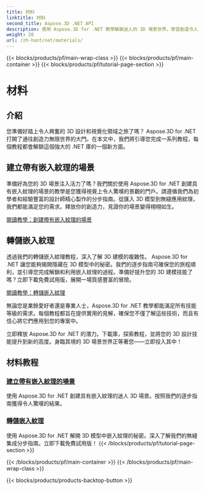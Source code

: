 ```yaml
---
title: 材料
linktitle: 材料
second_title: Aspose.3D .NET API
description: 使用 Aspose.3D for .NET 教學解鎖迷人的 3D 場景世界。學習創造令人驚嘆的場景並輕鬆探索嵌入的紋理。
weight: 28
url: /zh-hant/net/materials/
---
```


{{< blocks/products/pf/main-wrap-class >}}
{{< blocks/products/pf/main-container >}}
{{< blocks/products/pf/tutorial-page-section >}}

# 材料

## 介紹

您準備好踏上令人興奮的 3D 設計和視覺化領域之旅了嗎？ Aspose.3D for .NET 打開了通往創造力無限世界的大門。在本文中，我們將引導您完成一系列教程，每個教程都會解鎖這個強大的 .NET 庫的一個新方面。

## 建立帶有嵌入紋理的場景

準備好為您的 3D 場景注入活力了嗎？我們關於使用 Aspose.3D for .NET 創建具有嵌入紋理的場景的教學是您獲得視覺上令人驚嘆的景觀的門戶。請遵循我們為初學者和經驗豐富的設計師精心製作的分步指南。從匯入 3D 模型到無縫應用紋理，我們都能滿足您的需求。釋放你的創造力，見證你的場景變得栩栩如生。

[閱讀教學：創建帶有嵌入紋理的場景](./create-scene-embedded-texture/)

## 轉儲嵌入紋理

透過我們的轉儲嵌入紋理教程，深入了解 3D 建模的複雜性。 Aspose.3D for .NET 讓您能夠揭開隱藏在 3D 模型中的秘密。我們的逐步指南可確保您的旅程順利，並引導您完成解鎖和利用嵌入紋理的過程。準備好提升您的 3D 建模技能了嗎？立即下載免費試用版，展開一場質感豐富的冒險。

[閱讀教學：轉儲嵌入紋理](./dump-embedded-textures/)

無論您是業餘愛好者還是專業人士，Aspose.3D for .NET 教學都能滿足所有技能等級的需求。每個教程都旨在提供實用的見解，確保您不僅了解這些技術，而且有信心將它們應用到您的專案中。

立即釋放 Aspose.3D for .NET 的潛力。下載庫，探索教程，並將您的 3D 設計技能提升到新的高度。身臨其境的 3D 場景世界正等著您——立即投入其中！
## 材料教程
### [建立帶有嵌入紋理的場景](./create-scene-embedded-texture/)
使用 Aspose.3D for .NET 創建具有嵌入紋理的迷人 3D 場景。按照我們的逐步指南獲得令人驚嘆的結果。
### [轉儲嵌入紋理](./dump-embedded-textures/)
使用 Aspose.3D for .NET 解開 3D 模型中嵌入紋理的秘密。深入了解我們的無縫集成分步指南。立即下載免費試用版！
{{< /blocks/products/pf/tutorial-page-section >}}

{{< /blocks/products/pf/main-container >}}
{{< /blocks/products/pf/main-wrap-class >}}

{{< blocks/products/products-backtop-button >}}

